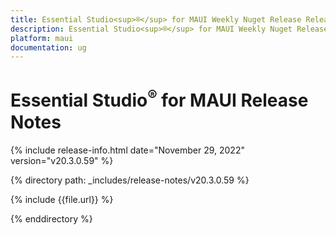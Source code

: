 ```yaml
---
title: Essential Studio<sup>®</sup> for MAUI Weekly Nuget Release Release Notes  
description: Essential Studio<sup>®</sup> for MAUI Weekly Nuget Release Release Notes  
platform: maui
documentation: ug
---
```


# Essential Studio<sup>®</sup> for MAUI  Release Notes  

{% include release-info.html date="November 29, 2022"  version="v20.3.0.59" %} 

{% directory path: _includes/release-notes/v20.3.0.59 %}

{% include {{file.url}} %}

{% enddirectory %}